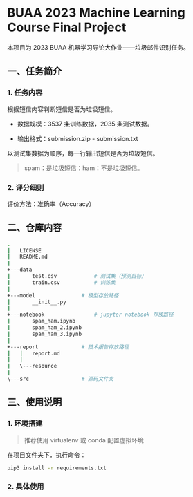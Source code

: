 # BUAA 2023 Machine Learning Course Final Project

​本项目为 2023 BUAA 机器学习导论大作业——垃圾邮件识别任务。



## 一、任务简介

### 1. 任务内容

​根据短信内容判断短信是否为垃圾短信。

- 数据规模：3537 条训练数据，2035 条测试数据。

- 输出格式：submission.zip - submission.txt

​以测试集数据为顺序，每一行输出短信是否为垃圾短信。 

> spam：是垃圾短信；ham：不是垃圾短信。

### 2. 评分细则

​评价方法：准确率（Accuracy）



## 二、仓库内容

```bash
.
|   LICENSE
|   README.md
|
+---data
|       test.csv			# 测试集（预测目标）
|       train.csv			# 训练集
|
+---model				# 模型存放路径
|       __init__.py
|
+---notebook				# jupyter notebook 存放路径
|       spam_ham.ipynb
|       spam_ham_2.ipynb
|       spam_ham_3.ipynb
|
+---report				# 技术报告存放路径
|   |   report.md
|   |
|   \---resource
|
\---src					# 源码文件夹
```





## 三、使用说明

### 1. 环境搭建

> 推荐使用 virtualenv 或 conda 配置虚拟环境

​在项目文件夹下，执行命令：

```bash
pip3 install -r requirements.txt
```

### 2. 具体使用

